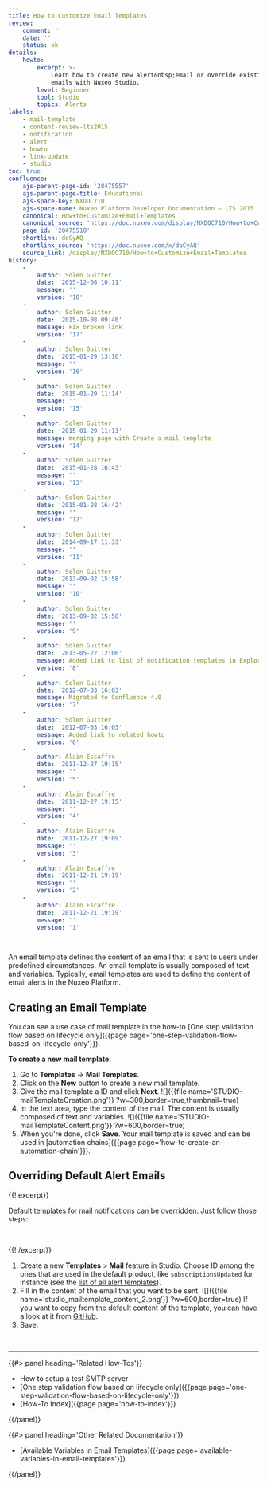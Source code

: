 ```yaml
---
title: How to Customize Email Templates
review:
    comment: ''
    date: ''
    status: ok
details:
    howto:
        excerpt: >-
            Learn how to create new alert&nbsp;email or override existing alert
            emails with Nuxeo Studio.
        level: Beginner
        tool: Studio
        topics: Alerts
labels:
    - mail-template
    - content-review-lts2015
    - notification
    - alert
    - howto
    - link-update
    - studio
toc: true
confluence:
    ajs-parent-page-id: '28475557'
    ajs-parent-page-title: Educational
    ajs-space-key: NXDOC710
    ajs-space-name: Nuxeo Platform Developer Documentation — LTS 2015
    canonical: How+to+Customize+Email+Templates
    canonical_source: 'https://doc.nuxeo.com/display/NXDOC710/How+to+Customize+Email+Templates'
    page_id: '28475510'
    shortlink: doCyAQ
    shortlink_source: 'https://doc.nuxeo.com/x/doCyAQ'
    source_link: /display/NXDOC710/How+to+Customize+Email+Templates
history:
    - 
        author: Solen Guitter
        date: '2015-12-08 10:11'
        message: ''
        version: '18'
    - 
        author: Solen Guitter
        date: '2015-10-08 09:40'
        message: Fix broken link
        version: '17'
    - 
        author: Solen Guitter
        date: '2015-01-29 13:16'
        message: ''
        version: '16'
    - 
        author: Solen Guitter
        date: '2015-01-29 11:14'
        message: ''
        version: '15'
    - 
        author: Solen Guitter
        date: '2015-01-29 11:13'
        message: merging page with Create a mail template
        version: '14'
    - 
        author: Solen Guitter
        date: '2015-01-28 16:43'
        message: ''
        version: '13'
    - 
        author: Solen Guitter
        date: '2015-01-28 16:42'
        message: ''
        version: '12'
    - 
        author: Solen Guitter
        date: '2014-09-17 11:33'
        message: ''
        version: '11'
    - 
        author: Solen Guitter
        date: '2013-09-02 15:58'
        message: ''
        version: '10'
    - 
        author: Solen Guitter
        date: '2013-09-02 15:58'
        message: ''
        version: '9'
    - 
        author: Solen Guitter
        date: '2013-05-22 12:06'
        message: Added link to list of notification templates in Explorer
        version: '8'
    - 
        author: Solen Guitter
        date: '2012-07-03 16:03'
        message: Migrated to Confluence 4.0
        version: '7'
    - 
        author: Solen Guitter
        date: '2012-07-03 16:03'
        message: Added link to related howto
        version: '6'
    - 
        author: Alain Escaffre
        date: '2011-12-27 19:15'
        message: ''
        version: '5'
    - 
        author: Alain Escaffre
        date: '2011-12-27 19:15'
        message: ''
        version: '4'
    - 
        author: Alain Escaffre
        date: '2011-12-27 19:09'
        message: ''
        version: '3'
    - 
        author: Alain Escaffre
        date: '2011-12-21 19:19'
        message: ''
        version: '2'
    - 
        author: Alain Escaffre
        date: '2011-12-21 19:19'
        message: ''
        version: '1'

---
```

An email template defines the content of an email that is sent to users under predefined circumstances. An email template is usually composed of text and variables. Typically, email templates are used to define the content of email alerts in the Nuxeo Platform.

## Creating an Email Template

You can see a use case of mail template in the how-to [One step validation flow based on lifecycle only]({{page page='one-step-validation-flow-based-on-lifecycle-only'}}).

**To create a new mail template:**

1.  Go to **Templates** -> **Mail Templates**.
2.  Click on the **New** button to create a new mail template.
3.  Give the mail template a ID and click **Next**.
    ![]({{file name='STUDIO-mailTemplateCreation.png'}} ?w=300,border=true,thumbnail=true)
4.  In the text area, type the content of the mail. The content is usually composed of text and variables.
    ![]({{file name='STUDIO-mailTemplateContent.png'}} ?w=600,border=true)
5.  When you're done, click **Save**.
    Your mail template is saved and can be used in [automation chains]({{page page='how-to-create-an-automation-chain'}}).

## Overriding Default Alert Emails

{{! excerpt}}

Default templates for mail notifications can be overridden. Just follow those steps:

&nbsp;

{{! /excerpt}}

1.  Create a new **Templates** > **Mail** feature in Studio. Choose ID among the ones that are used in the default product, like `subscriptionsUpdated` for instance (see the [list of all alert templates](http://explorer.nuxeo.org/nuxeo/site/distribution/Nuxeo%20Platform-7.10/viewContribution/org.nuxeo.ecm.platform.notification.service.NotificationContrib--templates)).
2.  Fill in the content of the email that you want to be sent.
    ![]({{file name='studio_mailtemplate_content_2.png'}} ?w=600,border=true)
    If you want to copy from the default content of the template, you can have a look at it from [GitHub](https://github.com/nuxeo/nuxeo-features/tree/release-7.10/nuxeo-platform-notification/nuxeo-platform-notification-core/src/main/resources/templates).
3.  Save.

&nbsp;

* * *

<div class="row" data-equalizer data-equalize-on="medium"><div class="column medium-6">{{#> panel heading='Related How-Tos'}}

*   How to setup a test SMTP server
*   [One step validation flow based on lifecycle only]({{page page='one-step-validation-flow-based-on-lifecycle-only'}})
*   [How-To Index]({{page page='how-to-index'}})

{{/panel}}</div><div class="column medium-6">{{#> panel heading='Other Related Documentation'}}

*   [Available Variables in Email Templates]({{page page='available-variables-in-email-templates'}})

{{/panel}}</div></div>